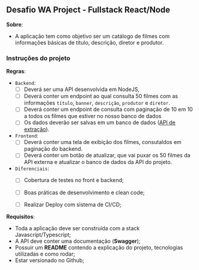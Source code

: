 ## Desafio WA Project - Fullstack React/Node

**Sobre**:
  - A aplicação tem como objetivo ser um catálogo de filmes com informações básicas de título, descrição, diretor e produtor.


### Instruções do projeto
**Regras**:
  - `Backend`:
    - [ ] Deverá ser uma API desenvolvida em NodeJS, 
    - [ ] Deverá conter um endpoint ao qual consulta 50 filmes com as informações `título`, `banner`, `descrição`, `produtor` e `diretor`.
    - [ ] Deverá conter um endpoint de consulta com paginação de 10 em 10 a todos os filmes que estiver no nosso banco de dados
    - [ ] Os dados deverão ser salvas em um banco de dados ([API de extração](`título`)).
  - `Frontend`:
    - [ ] Deverá conter uma tela de exibição dos filmes, consutaldos em paginação do backend.
    - [ ] Deverá conter um botão de atualizar, que vai puxar os 50 filmes da API externa e atualizar o banco de dados da API do projeto.
  - `Diferenciais`:
    - [ ] Cobertura de testes no front e backend;
    - [ ] Boas práticas de desenvolvimento e clean code;
    - [ ] Realizar Deploy com sistema de CI/CD;


**Requisitos**:
  - Toda a aplicação deve ser construída com a stack Javascript/Typescript;
  - A API deve conter uma documentação (**Swagger**);
  - Possuir um **README** contendo a explicação do projeto, tecnologias utilizadas e como rodar;
  - Estar versionado no Github;

